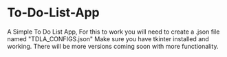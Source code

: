 # To-Do-List-App
A Simple To Do List App,
For this to work you will need to create a .json file named "TDLA_CONFIGS.json"
Make sure you have tkinter installed and working.
There will be more versions coming soon with more functionality.
